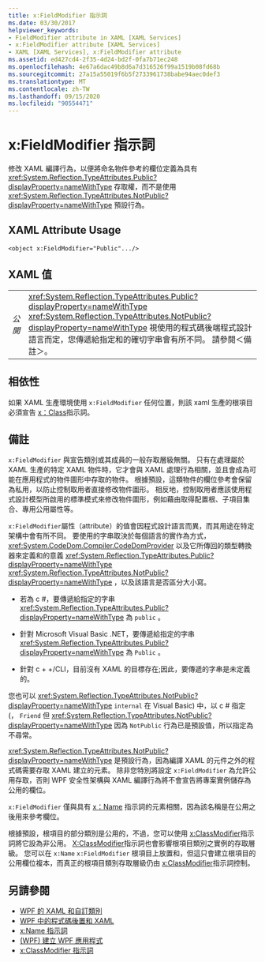 ```yaml
---
title: x:FieldModifier 指示詞
ms.date: 03/30/2017
helpviewer_keywords:
- FieldModifier attribute in XAML [XAML Services]
- x:FieldModifier attribute [XAML Services]
- XAML [XAML Services], x:FieldModifier attribute
ms.assetid: ed427cd4-2f35-4d24-bd2f-0fa7b71ec248
ms.openlocfilehash: 4e67a6dac49b8d6a7d316526f99a1519b08fd68b
ms.sourcegitcommit: 27a15a55019f6b5f2733961738babe94aec0def3
ms.translationtype: MT
ms.contentlocale: zh-TW
ms.lasthandoff: 09/15/2020
ms.locfileid: "90554471"
---
```

# <a name="xfieldmodifier-directive"></a>x:FieldModifier 指示詞
修改 XAML 編譯行為，以便將命名物件參考的欄位定義為具有 <xref:System.Reflection.TypeAttributes.Public?displayProperty=nameWithType> 存取權，而不是使用 <xref:System.Reflection.TypeAttributes.NotPublic?displayProperty=nameWithType> 預設行為。

## <a name="xaml-attribute-usage"></a>XAML Attribute Usage

```xaml
<object x:FieldModifier="Public".../>
```

## <a name="xaml-values"></a>XAML 值

|||
|-|-|
|*公開*|<xref:System.Reflection.TypeAttributes.Public?displayProperty=nameWithType> <xref:System.Reflection.TypeAttributes.NotPublic?displayProperty=nameWithType> 視使用的程式碼後端程式設計語言而定，您傳遞給指定和的確切字串會有所不同。 請參閱＜備註＞。|

## <a name="dependencies"></a>相依性

 如果 XAML 生產環境使用 `x:FieldModifier` 任何位置，則該 xaml 生產的根項目必須宣告 [x：Class](xclass-directive.md)指示詞。

## <a name="remarks"></a>備註

`x:FieldModifier` 與宣告類別或其成員的一般存取層級無關。 只有在處理屬於 XAML 生產的特定 XAML 物件時，它才會與 XAML 處理行為相關，並且會成為可能在應用程式的物件圖形中存取的物件。 根據預設，這類物件的欄位參考會保留為私用，以防止控制取用者直接修改物件圖形。 相反地，控制取用者應該使用程式設計模型所啟用的標準模式來修改物件圖形，例如藉由取得配置根、子項目集合、專用公用屬性等。

`x:FieldModifier`屬性（attribute）的值會因程式設計語言而異，而其用途在特定架構中會有所不同。 要使用的字串取決於每個語言的實作為方式， <xref:System.CodeDom.Compiler.CodeDomProvider> 以及它所傳回的類型轉換器來定義和的意義 <xref:System.Reflection.TypeAttributes.Public?displayProperty=nameWithType> <xref:System.Reflection.TypeAttributes.NotPublic?displayProperty=nameWithType> ，以及該語言是否區分大小寫。

- 若為 c #，要傳遞給指定的字串 <xref:System.Reflection.TypeAttributes.Public?displayProperty=nameWithType> 為 `public` 。

- 針對 Microsoft Visual Basic .NET，要傳遞給指定的字串 <xref:System.Reflection.TypeAttributes.Public?displayProperty=nameWithType> 為 `Public` 。

- 針對 c + +/CLI，目前沒有 XAML 的目標存在;因此，要傳遞的字串是未定義的。

您也可以 <xref:System.Reflection.TypeAttributes.NotPublic?displayProperty=nameWithType> `internal` 在 Visual Basic) 中，以 c # 指定 (， `Friend` 但 <xref:System.Reflection.TypeAttributes.NotPublic?displayProperty=nameWithType> 因為 `NotPublic` 行為已是預設值，所以指定為不尋常。

<xref:System.Reflection.TypeAttributes.NotPublic?displayProperty=nameWithType> 是預設行為，因為編譯 XAML 的元件之外的程式碼需要存取 XAML 建立的元素。 除非您特別將設定 `x:FieldModifier` 為允許公用存取，否則 WPF 安全性架構與 XAML 編譯行為將不會宣告將專案實例儲存為公用的欄位。

`x:FieldModifier` 僅與具有 [x：Name](xname-directive.md) 指示詞的元素相關，因為該名稱是在公用之後用來參考欄位。

根據預設，根項目的部分類別是公用的，不過，您可以使用 [x:ClassModifier](xclassmodifier-directive.md)指示詞將它設為非公用。 [X:ClassModifier](xclassmodifier-directive.md)指示詞也會影響根項目類別之實例的存取層級。 您可以在 `x:Name` `x:FieldModifier` 根項目上放置和，但這只會建立根項目的公用欄位複本，而真正的根項目類別存取層級仍由 [x:ClassModifier](xclassmodifier-directive.md)指示詞控制。

## <a name="see-also"></a>另請參閱

- [WPF 的 XAML 和自訂類別](/dotnet/desktop/wpf/advanced/xaml-and-custom-classes-for-wpf)
- [WPF 中的程式碼後置和 XAML](/dotnet/desktop/wpf/advanced/code-behind-and-xaml-in-wpf)
- [x:Name 指示詞](xname-directive.md)
- [ (WPF) 建立 WPF 應用程式 ](/dotnet/desktop/wpf/app-development/building-a-wpf-application-wpf)
- [x:ClassModifier 指示詞](xclassmodifier-directive.md)
